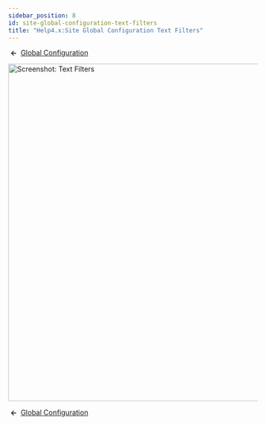 ```yaml
---
sidebar_position: 8
id: site-global-configuration-text-filters
title: "Help4.x:Site Global Configuration Text Filters"
---
```

 **←**  [Global
Configuration](https://docs.joomla.org/Help4.x:Site_Global_Configuration/en#textfilters "Help4.x:Site Global Configuration/en")

<img
src="https://docs.joomla.org/images/thumb/b/b3/Help-4x-Global-Configuration-textfilters-subscreen-en.png/800px-Help-4x-Global-Configuration-textfilters-subscreen-en.png"
decoding="async"
srcset="https://docs.joomla.org/images/thumb/b/b3/Help-4x-Global-Configuration-textfilters-subscreen-en.png/1200px-Help-4x-Global-Configuration-textfilters-subscreen-en.png 1.5x, https://docs.joomla.org/images/thumb/b/b3/Help-4x-Global-Configuration-textfilters-subscreen-en.png/1600px-Help-4x-Global-Configuration-textfilters-subscreen-en.png 2x"
data-file-width="1882" data-file-height="1602" width="800" height="681"
alt="Screenshot: Text Filters" />

 **←**  [Global
Configuration](https://docs.joomla.org/Help4.x:Site_Global_Configuration/en#textfilters "Help4.x:Site Global Configuration/en")
